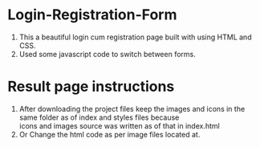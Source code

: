 # Login-Registration-Form
1. This a beautiful login cum registration page built with using HTML and CSS.
2. Used some javascript code to switch between forms.

# Result page instructions
1. After downloading the project files keep the images and icons in the same folder as of index and styles files because <br>icons and images source was written as of that in index.html
2. Or Change the html code as per image files located at.
